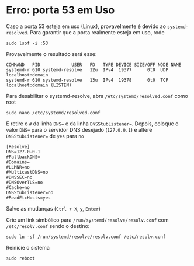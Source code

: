 # Erro: porta 53 em Uso

Caso a porta 53 esteja em uso (Linux), provavelmente é devido ao `systemd-resolved`. 
Para garantir que a porta realmente esteja em uso, rode

```
sudo lsof -i :53
```

Provavelmente o resultado será esse:
```
COMMAND   PID            USER   FD   TYPE DEVICE SIZE/OFF NODE NAME
systemd-r 610 systemd-resolve   12u  IPv4  19377      0t0  UDP localhost:domain 
systemd-r 610 systemd-resolve   13u  IPv4  19378      0t0  TCP localhost:domain (LISTEN)
```

Para desabilitar o systemd-resolve, abra `/etc/systemd/resolved.conf` como root

```
sudo nano /etc/systemd/resolved.conf
```

E retire o `#` da linha `DNS=` e da linha `DNSStubListener=`. 
Depois, coloque o valor `DNS=` para o servidor DNS desejado (`127.0.0.1`)
e altere `DNSStubListener=` de `yes` para `no`

```
[Resolve]
DNS=127.0.0.1
#FallbackDNS=
#Domains=
#LLMNR=no
#MulticastDNS=no
#DNSSEC=no
#DNSOverTLS=no
#Cache=no
DNSStubListener=no
#ReadEtcHosts=yes
```

Salve as mudanças (`Ctrl + X`, `y`, `Enter`)

Crie um link simbólico para `/run/systemd/resolve/resolv.conf` com `/etc/resolv.conf` sendo o destino:

```
sudo ln -sf /run/systemd/resolve/resolv.conf /etc/resolv.conf
```

Reinicie o sistema

```
sudo reboot
```
